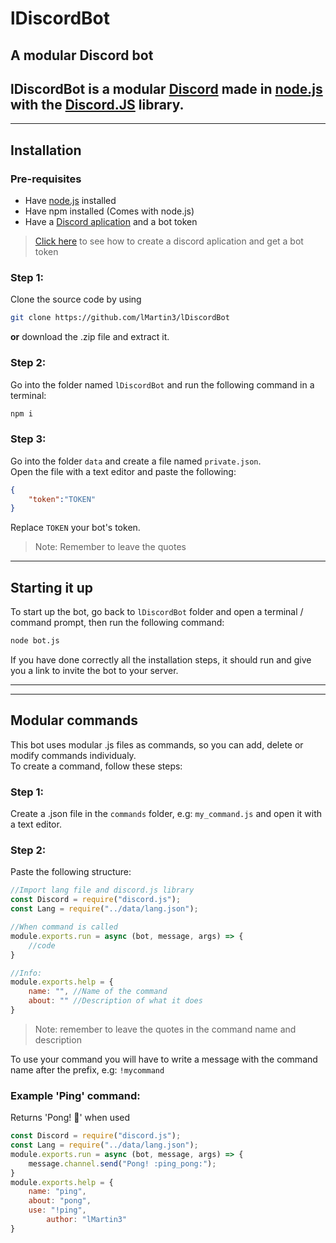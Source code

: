 # lDiscordBot
## A modular Discord bot
**lDiscordBot** is a modular [Discord](https://discord.com) made in [node.js](https://nodejs.org) with the [Discord.JS](https://discord.js.org/#/) library.  
---
---
## Installation
### Pre-requisites
- Have [node.js](https://nodejs.org) installed
- Have npm installed (Comes with node.js)
- Have a [Discord aplication](https://discordapp.com/developers/applications/) and a bot token
> [Click here](https://github.com/reactiflux/discord-irc/wiki/Creating-a-discord-bot-&-getting-a-token) to see how to create a discord aplication and get a bot token
### Step 1:
Clone the source code by using
```bash
git clone https://github.com/lMartin3/lDiscordBot
```
**or** download the .zip file and extract it.
### Step 2:
Go into the folder named `lDiscordBot` and run the following command in a terminal:
```bash
npm i
```
### Step 3:
Go into the folder `data` and create a file named `private.json`.  
Open the file with a text editor and paste the following:
```json
{
    "token":"TOKEN"
}
```
Replace `TOKEN` your bot's token.  
> Note: Remember to leave the quotes

---
## Starting it up
To start up the bot, go back to `lDiscordBot` folder and open a terminal / command prompt, then run the following command:
```bash
node bot.js
```
If you have done correctly all the installation steps, it should run and give you a link to invite the bot to your server.


---
---

## Modular commands
This bot uses modular .js files as commands, so you can add, delete or modify commands individualy.  
To create a command, follow these steps:
### Step 1:
Create a .json file in the `commands` folder, e.g: `my_command.js` and open it with a text editor.
### Step 2:
Paste the following structure:

```javascript
//Import lang file and discord.js library
const Discord = require("discord.js");
const Lang = require("../data/lang.json");

//When command is called 
module.exports.run = async (bot, message, args) => {
    //code
}

//Info:
module.exports.help = {
	name: "", //Name of the command
	about: "" //Description of what it does
}
```
> Note: remember to leave the quotes in the command name and description

To use your command you will have to write a message with the command name after the prefix, e.g: `!mycommand`

### Example 'Ping' command:
Returns 'Pong! :ping_pong:' when used
```javascript
const Discord = require("discord.js");
const Lang = require("../data/lang.json");
module.exports.run = async (bot, message, args) => {
    message.channel.send("Pong! :ping_pong:");
}
module.exports.help = {
	name: "ping",
	about: "pong",
	use: "!ping",
        author: "lMartin3"
}
```




